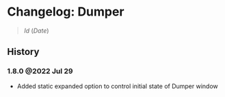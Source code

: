 # Changelog: Dumper

> $Id$ ($Date$)

## History

### 1.8.0 @2022 Jul 29

 - Added static expanded option to control initial state of Dumper window
